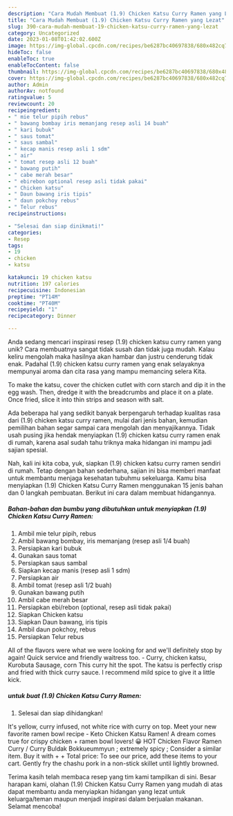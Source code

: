 ```yaml
---
description: "Cara Mudah Membuat (1.9) Chicken Katsu Curry Ramen yang Lezat"
title: "Cara Mudah Membuat (1.9) Chicken Katsu Curry Ramen yang Lezat"
slug: 390-cara-mudah-membuat-19-chicken-katsu-curry-ramen-yang-lezat
category: Uncategorized
date: 2023-01-08T01:42:02.600Z
image: https://img-global.cpcdn.com/recipes/be6287bc40697838/680x482cq70/19-chicken-katsu-curry-ramen-foto-resep-utama.jpg
hideToc: false
enableToc: true
enableTocContent: false
thumbnail: https://img-global.cpcdn.com/recipes/be6287bc40697838/680x482cq70/19-chicken-katsu-curry-ramen-foto-resep-utama.jpg
cover: https://img-global.cpcdn.com/recipes/be6287bc40697838/680x482cq70/19-chicken-katsu-curry-ramen-foto-resep-utama.jpg
author: Admin
authorAv: notfound
ratingvalue: 5
reviewcount: 20
recipeingredient:
- " mie telur pipih rebus"
- " bawang bombay iris memanjang resep asli 14 buah"
- " kari bubuk"
- " saus tomat"
- " saus sambal"
- " kecap manis resep asli 1 sdm"
- " air"
- " tomat resep asli 12 buah"
- " bawang putih"
- " cabe merah besar"
- " ebirebon optional resep asli tidak pakai"
- " Chicken katsu"
- " Daun bawang iris tipis"
- " daun pokchoy rebus"
- " Telur rebus"
recipeinstructions:

- "Selesai dan siap dinikmati!"
categories:
- Resep
tags:
- 19
- chicken
- katsu

katakunci: 19 chicken katsu 
nutrition: 197 calories
recipecuisine: Indonesian
preptime: "PT14M"
cooktime: "PT40M"
recipeyield: "1"
recipecategory: Dinner

---
```





Anda sedang mencari inspirasi resep (1.9) chicken katsu curry ramen yang unik? Cara membuatnya sangat tidak susah dan tidak juga mudah. Kalau keliru mengolah maka hasilnya akan hambar dan justru cenderung tidak enak. Padahal (1.9) chicken katsu curry ramen yang enak selayaknya mempunyai aroma dan cita rasa yang mampu memancing selera Kita.





To make the katsu, cover the chicken cutlet with corn starch and dip it in the egg wash. Then, dredge it with the breadcrumbs and place it on a plate. Once fried, slice it into thin strips and season with salt.

Ada beberapa hal yang sedikit banyak berpengaruh terhadap kualitas rasa dari (1.9) chicken katsu curry ramen, mulai dari jenis bahan, kemudian pemilihan bahan segar sampai cara mengolah dan menyajikannya. Tidak usah pusing jika hendak menyiapkan (1.9) chicken katsu curry ramen enak di rumah, karena asal sudah tahu triknya maka hidangan ini mampu jadi sajian spesial.






Nah, kali ini kita coba, yuk, siapkan (1.9) chicken katsu curry ramen sendiri di rumah. Tetap dengan bahan sederhana, sajian ini bisa memberi manfaat untuk membantu menjaga kesehatan tubuhmu sekeluarga. Kamu bisa menyiapkan (1.9) Chicken Katsu Curry Ramen menggunakan 15 jenis bahan dan 0 langkah pembuatan. Berikut ini cara dalam membuat hidangannya.

<!--inarticleads1-->

##### Bahan-bahan dan bumbu yang dibutuhkan untuk menyiapkan (1.9) Chicken Katsu Curry Ramen:

1. Ambil  mie telur pipih, rebus
1. Ambil  bawang bombay, iris memanjang (resep asli 1/4 buah)
1. Persiapkan  kari bubuk
1. Gunakan  saus tomat
1. Persiapkan  saus sambal
1. Siapkan  kecap manis (resep asli 1 sdm)
1. Persiapkan  air
1. Ambil  tomat (resep asli 1/2 buah)
1. Gunakan  bawang putih
1. Ambil  cabe merah besar
1. Persiapkan  ebi/rebon (optional, resep asli tidak pakai)
1. Siapkan  Chicken katsu
1. Siapkan  Daun bawang, iris tipis
1. Ambil  daun pokchoy, rebus
1. Persiapkan  Telur rebus


All of the flavors were what we were looking for and we&#39;ll definitely stop by again! Quick service and friendly waitress too. - Curry, chicken katsu, Kurobuta Sausage, corn This curry hit the spot. The katsu is perfectly crisp and fried with thick curry sauce. I recommend mild spice to give it a little kick. 

<!--inarticleads2-->

#####  untuk buat (1.9) Chicken Katsu Curry Ramen:


1. Selesai dan siap dihidangkan!

It&#39;s yellow, curry infused, not white rice with curry on top. Meet your new favorite ramen bowl recipe - Keto Chicken Katsu Ramen! A dream comes true for crispy chicken + ramen bowl lovers! 😀 HOT Chicken Flavor Ramen Curry / Curry Buldak Bokkueummyun ; extremely spicy ; Consider a similar item. Buy it with + + Total price: To see our price, add these items to your cart. Gently fry the chashu pork in a non-stick skillet until lightly browned. 

Terima kasih telah membaca resep yang tim kami tampilkan di sini. Besar harapan kami, olahan (1.9) Chicken Katsu Curry Ramen yang mudah di atas dapat membantu anda menyiapkan hidangan yang lezat untuk keluarga/teman maupun menjadi inspirasi dalam berjualan makanan. Selamat mencoba!
